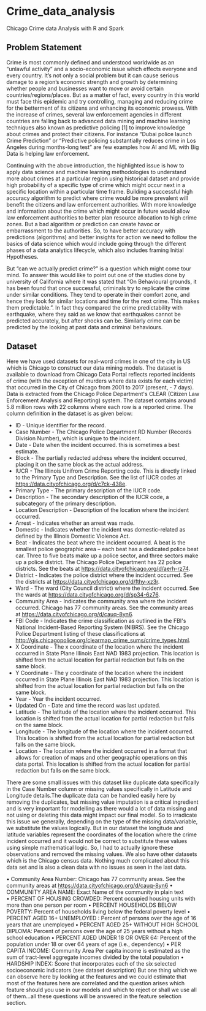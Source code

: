 # Crime_data_analysis
Chicago Crime data Analysis with R and Spark

## Problem Statement
Crime is most commonly defined and understood worldwide as an “unlawful activity” and a socio-economic issue which effects everyone and every country. It’s not only a social problem but it can cause serious damage to a region’s economic strength and growth by determining whether people and businesses want to move or avoid certain countries/regions/places. But as a matter of fact, every country in this world must face this epidemic and try controlling, managing and reducing crime for the betterment of its citizens and enhancing its economic prowess.  With the increase of crimes, several law enforcement agencies in different countries are falling back to advanced data mining and machine learning techniques also known as predictive policing [1] to improve knowledge about crimes and protect their citizens. For instance “Dubai police launch Crime Prediction” or “Predictive policing substantially reduces crime in Los Angeles during months-long test” are few examples how AI and ML with Big Data is helping law enforcement.

Continuing with the above introduction, the highlighted issue is how to apply data science and machine learning methodologies to understand more about crimes at a particular region using historical dataset and provide high probability of a specific type of crime which might occur next in a specific location within a particular time frame. Building a successful high accuracy algorithm to predict where crime would be more prevalent will benefit the citizens and law enforcement authorities. With more knowledge and information about the crime which might occur in future would allow law enforcement authorities to better plan resource allocation to high crime zones. But a bad algorithm or prediction can create havoc or embarrassment to the authorities. So, to have better accuracy with predictions (algorithms) and better insights for action we need to follow the basics of data science which would include going through the different phases of a data analytics lifecycle, which also includes framing Initial Hypotheses.

But “can we actually predict crime?” is a question which might come tour mind. To answer this would like to point out one of the studies done by university of California where it was stated that “On Behavioural grounds, it has been found that once successful, criminals try to replicate the crime under similar conditions. They tend to operate in their comfort zone, and hence they look for similar locations and time for the next crime. This makes them predictable.”. In fact they compared the crime predictability with earthquake, where they said as we know that earthquakes cannot be predicted accurately, but after shocks can be. Similarly crime can be predicted by the looking at past data and criminal behaviours.

## Dataset
Here we have used datasets for real-word crimes in one of the city in US which is Chicago to construct our data mining models. The dataset is available to download from Chicago Data Portal reflects reported incidents of crime (with the exception of murders where data exists for each victim) that occurred in the City of Chicago from 2001 to 2017 (present, - 7 days). Data is extracted from the Chicago Police Department's CLEAR (Citizen Law Enforcement Analysis and Reporting) system. The dataset contains around 5.8 million rows with 22 columns where each row is a reported crime. The column definition in the dataset is as given below:
-	ID - Unique identifier for the record.
-	Case Number - The Chicago Police Department RD Number (Records Division Number), which is unique to the incident.
-	Date - Date when the incident occurred. this is sometimes a best estimate.
-	Block - The partially redacted address where the incident occurred, placing it on the same block as the actual address.
-	IUCR - The Illinois Unifrom Crime Reporting code. This is directly linked to the Primary Type and Description. See the list of IUCR codes at https://data.cityofchicago.org/d/c7ck-438e.
-	Primary Type - The primary description of the IUCR code.
-	Description - The secondary description of the IUCR code, a subcategory of the primary description.
-	Location Description - Description of the location where the incident occurred.
-	Arrest - Indicates whether an arrest was made.
-	Domestic - Indicates whether the incident was domestic-related as defined by the Illinois Domestic Violence Act.
-	Beat - Indicates the beat where the incident occurred. A beat is the smallest police geographic area – each beat has a dedicated police beat car. Three to five beats make up a police sector, and three sectors make up a police district. The Chicago Police Department has 22 police districts. See the beats at   https://data.cityofchicago.org/d/aerh-rz74.
-	District - Indicates the police district where the incident occurred. See the districts at https://data.cityofchicago.org/d/fthy-xz3r.
-	 Ward - The ward (City Council district) where the incident occurred. See the wards at https://data.cityofchicago.org/d/sp34-6z76.
-	Community Area - Indicates the community area where the incident occurred. Chicago has 77 community areas. See the community areas at https://data.cityofchicago.org/d/cauq-8yn6.
-	FBI Code - Indicates the crime classification as outlined in the FBI's National Incident-Based Reporting System (NIBRS). See the Chicago Police Department listing of these classifications at http://gis.chicagopolice.org/clearmap_crime_sums/crime_types.html.
-	X Coordinate - The x coordinate of the location where the incident occurred in State Plane Illinois East NAD 1983 projection. This location is shifted from the actual location for partial redaction but falls on the same block.
-	 Y Coordinate - The y coordinate of the location where the incident occurred in State Plane Illinois East NAD 1983 projection. This location is shifted from the actual location for partial redaction but falls on the same block.
-	Year - Year the incident occurred.
-	 Updated On - Date and time the record was last updated.
-	 Latitude - The latitude of the location where the incident occurred. This location is shifted from the actual location for partial redaction but falls on the same block.
-	Longitude - The longitude of the location where the incident occurred. This location is shifted from the actual location for partial redaction but falls on the same block.
-	Location - The location where the incident occurred in a format that allows for creation of maps and other geographic operations on this data portal. This location is shifted from the actual location for partial redaction but falls on the same block.

There are some small issues with this dataset like duplicate data specifically in the Case Number column or missing values specifically in Latitude and Longitude details.The duplicate data can be handled easily here by removing the duplicates, but missing value imputation is a critical ingredient and is very important for modelling as there would a lot of data missing and not using or deleting this data might impact our final model. So to irradicate this issue we generally, depending on the type of the missing data/variable, we substitute the values logically. But in our dataset the longitude and latitude variables represent the coordinates of the location where the crime incident occurred and it would  not be correct to substitute these values using simple mathematical logic. So, I had to actually ignore these observations and removed the missing values.
We also have other datasets which is the Chicago census data. Nothing much complicated about this data set and is also a clean data with no issues as seen in the last data. 

•	Community Area Number: Chicago has 77 community areas. See the community areas at https://data.cityofchicago.org/d/cauq-8yn6
•	COMMUNITY AREA NAME: Exact Name of the community in plain text	
•	PERCENT OF HOUSING CROWDED: Percent occupied housing units with more than one person per room
•	PERCENT HOUSEHOLDS BELOW POVERTY: Percent of households living below the federal poverty level
•	PERCENT AGED 16+ UNEMPLOYED : Percent of persons over the age of 16 years that are unemployed
•	PERCENT AGED 25+ WITHOUT HIGH SCHOOL DIPLOMA: Percent of persons over the age of 25 years without a high school education
•	PERCENT AGED UNDER 18 OR OVER 64: Percent of the population under 18 or over 64 years of age (i.e., dependency)
•	PER CAPITA INCOME: Community Area Per capita income is estimated as the sum of tract-level aggregate incomes divided by the total population
•	HARDSHIP INDEX: Score that incorporates each of the six selected socioeconomic indicators (see dataset description)
But one thing which we can observe  here by looking at the features and we could estimate that most of the features here are correlated and the question arises which feature should you use in our models and which to reject or shall we use all of them...all these questions will be answered in the feature selection section. 

